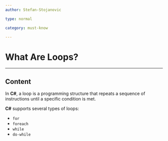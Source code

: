 ```yaml
---
author: Stefan-Stojanovic

type: normal

category: must-know

---
```


# What Are Loops?

---

## Content

In **C#**, a loop is a programming structure that repeats a sequence of instructions until a specific condition is met. 

**C#** supports several types of loops:

- `for`
- `foreach`
- `while`
- `do-while`
